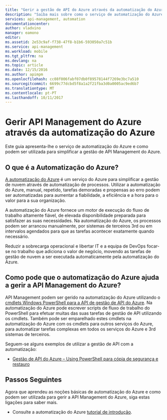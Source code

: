 ```yaml
---
title: "Gerir a gestão de API do Azure através da automatização do Azure"
description: "Saiba mais sobre como o serviço de automatização do Azure pode ser utilizado para gerir a API Management do Azure."
services: api-management, automation
documentationcenter: 
author: vladvino
manager: eamono
editor: 
ms.assetid: 2e53c9af-f738-47f8-b1b6-593050a7c51b
ms.service: api-management
ms.workload: mobile
ms.tgt_pltfrm: na
ms.devlang: na
ms.topic: article
ms.date: 12/15/2016
ms.author: apimpm
ms.openlocfilehash: cc08f006fabf07db0f89578144f7269e3bc7a510
ms.sourcegitcommit: 6699c77dcbd5f8a1a2f21fba3d0a0005ac9ed6b7
ms.translationtype: MT
ms.contentlocale: pt-PT
ms.lasthandoff: 10/11/2017
---
```

# <a name="managing-azure-api-management-using-azure-automation"></a>Gerir API Management do Azure através da automatização do Azure
Este guia apresenta-lhe o serviço de automatização do Azure e como podem ser utilizada para simplificar a gestão de API Management do Azure.

## <a name="what-is-azure-automation"></a>O que é a Automatização do Azure?
[A automatização do Azure](https://azure.microsoft.com/services/automation/) é um serviço do Azure para simplificar a gestão de nuvem através de automatização de processos. Utilizar a automatização do Azure, manual, repetido, tarefas demoradas e propensas ao erro podem ser automatizadas para aumentar a fiabilidade, a eficiência e a hora para o valor para a sua organização.

A automatização do Azure fornece um motor de execução do fluxo de trabalho altamente fiável, de elevada disponibilidade preparada para satisfazer as suas necessidades. Na automatização do Azure, os processos podem ser arrancou manualmente, por sistemas de terceiros 3rd ou em intervalos agendados para que as tarefas acontecer exatamente quando necessário.

Reduzir a sobrecarga operacional e libertar IT e a equipa de DevOps focar-se no trabalho que adiciona o valor de negócio, movendo as tarefas de gestão de nuvem a ser executada automaticamente pela automatização do Azure.

## <a name="how-can-azure-automation-help-manage-azure-api-management"></a>Como pode que o automatização do Azure ajuda a gerir a API Management do Azure?
API Management podem ser gerido na automatização do Azure utilizando o [cmdlets Windows PowerShell para a API de gestão de API do Azure](https://azure.microsoft.com/updates/full-set-of-windows-powershell-cmdlets-for-azure-api-management-api/). Na automatização do Azure pode escrever scripts de fluxo de trabalho do PowerShell para efetuar muitas das suas tarefas de gestão de API utilizando os cmdlets. Também pode ser emparelhado estes cmdlets na automatização do Azure com os cmdlets para outros serviços do Azure, para automatizar tarefas complexas em todos os serviços do Azure e 3rd sistemas de terceiros.

Seguem-se alguns exemplos de utilizar a gestão de API com a automatização:

* [Gestão de API do Azure – Using PowerShell para cópia de segurança e restauro](https://blogs.msdn.microsoft.com/katriend/2015/10/02/azure-api-management-using-powershell-for-backup-and-restore/)

## <a name="next-steps"></a>Passos Seguintes
Agora que aprendeu as noções básicas de automatização do Azure e como podem ser utilizada para gerir a API Management do Azure, siga estas ligações para saber mais.

* Consulte a automatização do Azure [tutorial de introdução](../automation/automation-first-runbook-graphical.md).

